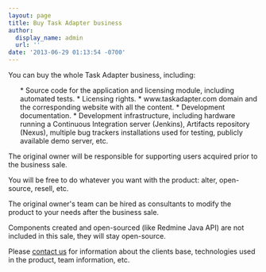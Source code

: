 ```yaml
---
layout: page
title: Buy Task Adapter business
author:
  display_name: admin
  url: ''
date: '2013-06-29 01:13:54 -0700'
---
```

<p>You can buy the whole Task Adapter business, including:</p>
<ol>
* Source code for the application and licensing module, including automated tests.
* Licensing rights.
* www.taskadapter.com domain and the corresponding website with all the content.
* Development documentation.
* Development infrastructure, including hardware running a Continuous Integration server (Jenkins), Artifacts repository (Nexus), multiple bug trackers installations used for testing, publicly available demo server, etc.

</ol>

The original owner will be responsible for supporting users acquired prior to the business sale.</p>
<p>You will be free to do whatever you want with the product: alter, open-source, resell, etc.</p>
<p>The original owner's team can be hired as consultants to modify the product to your needs after the business sale.</p>
<p>Components created and open-sourced (like Redmine Java API) are not included in this sale, they will stay open-source.</p>
<p>Please <a title="Contacts" href="http://www.taskadapter.com/contacts/">contact us</a> for information about the clients base, technologies used in the product, team information, etc.</p>

